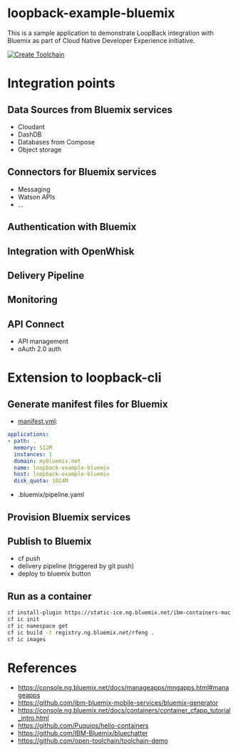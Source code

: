 # loopback-example-bluemix

This is a sample application to demonstrate LoopBack integration with Bluemix as part of Cloud Native Developer Experience initiative.

[![Create Toolchain](https://console.ng.bluemix.net/devops/graphics/create_toolchain_button.png)](https://console.ng.bluemix.net/devops/setup/deploy/)

# Integration points

## Data Sources from Bluemix services

- Cloudant
- DashDB
- Databases from Compose
- Object storage

## Connectors for Bluemix services

- Messaging
- Watson APIs
- ...

## Authentication with Bluemix

## Integration with OpenWhisk

## Delivery Pipeline

## Monitoring

## API Connect

- API management
- oAuth 2.0 auth

# Extension to loopback-cli

## Generate manifest files for Bluemix

- [manifest.yml](https://console.ng.bluemix.net/docs/manageapps/depapps.html#appmanifest):
```yaml
applications:
- path: .
  memory: 512M
  instances: 1
  domain: mybluemix.net
  name: loopback-example-bluemix
  host: loopback-example-bluemix
  disk_quota: 1024M
```

- .bluemix/pipeline.yaml


## Provision Bluemix services
## Publish to Bluemix

- cf push
- delivery pipeline (triggered by git push)
- deploy to bluemix button

## Run as a container

```bash
cf install-plugin https://static-ice.ng.bluemix.net/ibm-containers-mac
cf ic init
cf ic namespace get
cf ic build -t registry.ng.bluemix.net/rfeng .
cf ic images
```

# References

- https://console.ng.bluemix.net/docs/manageapps/mngapps.html#manageapps
- https://github.com/ibm-bluemix-mobile-services/bluemix-generator
- https://console.ng.bluemix.net/docs/containers/container_cfapp_tutorial_intro.html
- https://github.com/Puquios/hello-containers
- https://github.com/IBM-Bluemix/bluechatter
- https://github.com/open-toolchain/toolchain-demo
